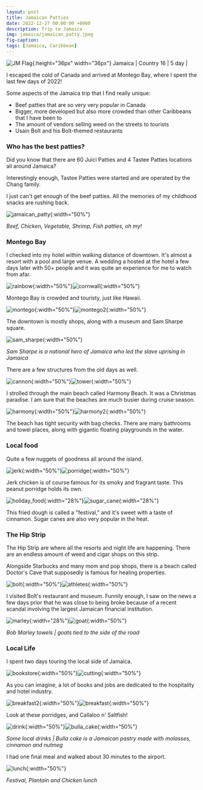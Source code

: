 ```yaml
---
layout: post
title: Jamaican Patties 
date: 2022-12-27 00:00:00 +0000
description: Trip to Jamaica
img: jamaica/jamaican_patty.jpeg
fig-caption:
tags: [Jamaica, Caribbean]
---
```


![JM Flag]({{site.baseurl}}/assets/img/flags/4x3/jm.svg){:height="36px" width="36px"} Jamaica \| Country 16 \| 5 day \| 

I escaped the cold of Canada and arrived at Montego Bay, where I spent the last few days of 2022!

Some aspects of the Jamaica trip that I find really unique: 
* Beef patties that are so very very popular in Canada
* Bigger, more developed but also more crowded than other Caribbeans that I have been to
* The amount of vendors selling weed on the streets to tourists 
* Usain Bolt and his Bolt-themed restaurants

### Who has the best patties? 

Did you know that there are 60 Juici Patties  and 4 Tastee Patties locations all around Jamaica? 

Interestingly enough, Tastee Patties were started and are operated by the Chang family.

I just can't get enough of the beef patties. All the memories of my childhood snacks are rushing back. 

![jamaican_patty]({{site.baseurl}}/assets/img/jamaica/jamaican_patty.jpeg){:width="50%"}

*Beef, Chicken, Vegetable, Shrimp, Fish patties, oh my!*

### Montego Bay

I checked into my hotel within walking distance of downtown. It's almost a resort with a pool and large venue. A wedding a hosted at the hotel a few days later with 50+ people and it was quite an experience for me to watch from afar. 

![rainbow]({{site.baseurl}}/assets/img/jamaica/rainbow.jpeg){:width="50%"}![cornwall]({{site.baseurl}}/assets/img/jamaica/cornwall.jpeg){:width="50%"}

Montego Bay is crowded and touristy, just like Hawaii.

![montego]({{site.baseurl}}/assets/img/jamaica/montego.jpeg){:width="50%"}![montego2]({{site.baseurl}}/assets/img/jamaica/montego2.jpeg){:width="50%"}

The downtown is mostly shops, along with a museum and Sam Sharpe square. 

![sam_sharpe]({{site.baseurl}}/assets/img/jamaica/sam_sharpe.jpeg){:width="50%"}

*Sam Sharpe is a national hero of Jamaica who led the slave uprising in Jamaica*

There are a few structures from the old days as well. 

![cannon]({{site.baseurl}}/assets/img/jamaica/canon.jpeg){:width="50%"}![tower]({{site.baseurl}}/assets/img/jamaica/tower.jpeg){:width="50%"}

I strolled through the main beach called Harmony Beach. It was a Christmas paradise. I am sure that the beaches are much busier during cruise season. 

![harmony]({{site.baseurl}}/assets/img/jamaica/harmony.jpeg){:width="50%"}![harmony2]({{site.baseurl}}/assets/img/jamaica/harmony2.jpeg){:width="50%"}

The beach has tight security with bag checks. There are many bathrooms and towel places, along with gigantic floating playgrounds in the water. 

### Local food

Quite a few nuggets of goodness all around the island. 

![jerk]({{site.baseurl}}/assets/img/jamaica/jerk.jpeg){:width="50%"}![porridge]({{site.baseurl}}/assets/img/jamaica/porridge.jpeg){:width="50%"}

Jerk chicken is of course famous for its smoky and fragrant taste. This peanut porridge holds its own. 

![holiday_food]({{site.baseurl}}/assets/img/jamaica/holiday_food.jpeg){:width="28%"}![sugar_cane]({{site.baseurl}}/assets/img/jamaica/sugar_cane.jpeg){:width="28%"}

This fried dough is called a "festival," and it's sweet with a taste of cinnamon. Sugar canes are also very popular in the heat.

### The Hip Strip

The Hip Strip are where all the resorts and night life are happening. There are an endless amount of weed and cigar shops on this strip.

Alongside Starbucks and many mom and pop shops, there is a beach called Doctor's Cave that supposedly is famous for healing properties. 

![bolt]({{site.baseurl}}/assets/img/jamaica/bolt.jpeg){:width="50%"}![athletes]({{site.baseurl}}/assets/img/jamaica/athletes.jpeg){:width="50%"}

I visited Bolt's restaurant and museum. Funnily enough, I saw on the news a few days prior that he was close to being broke because of a recent scandal involving the largest Jamaican financial institution. 

![marley]({{site.baseurl}}/assets/img/jamaica/marley.jpeg){:width="28%"}![goat]({{site.baseurl}}/assets/img/jamaica/goat.jpeg){:width="50%"}

*Bob Marley towels \| goats tied to the side of the road*

### Local Life

I spent two days touring the local side of Jamaica. 

![bookstore]({{site.baseurl}}/assets/img/jamaica/bookstore.jpeg){:width="50%"}![cutting]({{site.baseurl}}/assets/img/jamaica/cutting.jpeg){:width="50%"}

As you can imagine, a lot of books and jobs are dedicated to the hospitality and hotel industry. 

![breakfast2]({{site.baseurl}}/assets/img/jamaica/breakfast2.jpeg){:width="50%"}![breakfast]({{site.baseurl}}/assets/img/jamaica/breakfast.jpeg){:width="50%"}

Look at these porridges, and Callaloo n' Saltfish! 

![drink]({{site.baseurl}}/assets/img/jamaica/drink.jpeg){:width="50%"}![bulla_cake]({{site.baseurl}}/assets/img/jamaica/bulla_cake.jpeg){:width="50%"}

*Some local drinks \| Bulla cake is a Jamaican pastry made with molasses, cinnamon and nutmeg* 

I had one final meal and walked about 30 minutes to the airport. 

![lunch]({{site.baseurl}}/assets/img/jamaica/lunch.jpeg){:width="50%"}

*Festival, Plantain and Chicken lunch*
